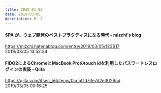 ```yaml
---
title: 2019-03-05
date: 2019-03-05
description: B! 2
---
```


#### SPA が、ウェブ開発のベストプラクティスになる時代 - mizchi's blog
https://mizchi.hatenablog.com/entry/2019/03/05/123617<br>
2019/03/05 13:52:34<br>


#### FIDO2によるChromeとMacBook Proのtouch idを利用したパスワードレスログインの実装 - Qiita
https://qiita.com/ifsec_56/items/0cc5f1d73e7d2e3029ad<br>
2019/03/05 00:16:25<br>



